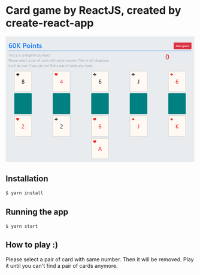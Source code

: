 # Card game by ReactJS, created by create-react-app
<div align="center">
<a href="https://yeahch.github.io/playing-card" target="_blank"><img src="./public/card-game.png" alt="screenshot" /></a>
</div>

## Installation

```bash
$ yarn install
```

## Running the app
```bash
$ yarn start
```

## How to play :)
Please select a pair of card with same number. Then it will be removed.
Play it until you can't find a pair of cards anymore.
